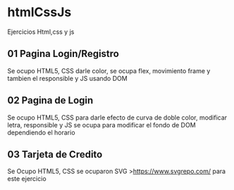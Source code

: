 # htmlCssJs
Ejercicios Html,css y js

## 01 Pagina Login/Registro

Se ocupo HTML5, CSS darle color, se ocupa flex, movimiento frame y tambien el responsible y JS usando DOM 

## 02 Pagina de Login

Se ocupo HTML5, CSS para darle efecto de curva de doble color, modificar letra, responsible y JS se ocupa para modificar el fondo de DOM dependiendo el horario 


## 03 Tarjeta de Credito 

Se Ocupo HTML5, CSS se ocuparon SVG >https://www.svgrepo.com/ para este ejercicio